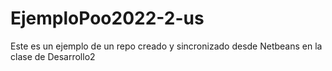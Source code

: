 # EjemploPoo2022-2-us
Este es un ejemplo de un repo creado y sincronizado desde Netbeans en la clase de Desarrollo2
